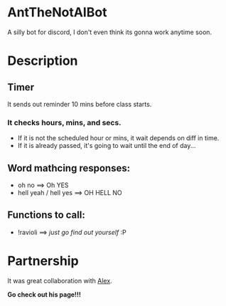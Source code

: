 # AntTheNotAIBot
A silly bot for discord, I don't even think its gonna work anytime soon.

# Description
## Timer
It sends out reminder 10 mins before class starts.

### It checks hours, mins, and secs.
* If it is not the scheduled hour or mins, it wait depends on diff in time.
* If it is already passed, it's going to wait until the end of day...

## Word mathcing responses:
* oh no ==> Oh YES
* hell yeah / hell yes ==> OH HELL NO

## Functions to call:
* !ravioli ==> *just go find out yourself* :P


# Partnership
It was great collaboration with [Alex](https://github.com/C0d3W1zzard).

__Go check out his page!!!__
